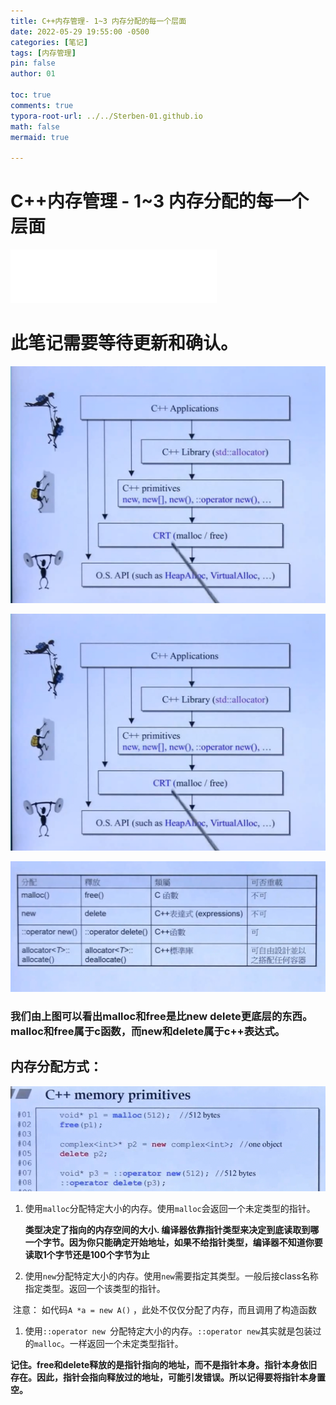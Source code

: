 ```yaml
---
title: C++内存管理- 1~3 内存分配的每一个层面
date: 2022-05-29 19:55:00 -0500
categories: [笔记]
tags: [内存管理]
pin: false
author: 01

toc: true
comments: true
typora-root-url: ../../Sterben-01.github.io
math: false
mermaid: true

---
```


# C++内存管理 - 1~3 内存分配的每一个层面

<iframe frameborder="no" border="0" marginwidth="0" marginheight="0" width="330" height="86" src="//music.163.com/outchain/player?type=2&amp;id=410446173&amp;auto=1&amp;height=66"> </iframe>

# 此笔记需要等待更新和确认。



![QQ截图20220529201640](/assets/blog_res/2022-05-29-memory1.assets/QQ%E6%88%AA%E5%9B%BE20220529201640.png)



![QQ截图20220529201640](/assets/blog_res/2022-05-29-memory1.assets/QQ%E6%88%AA%E5%9B%BE20220529201640-16538734497572.png)

![QQ截图20220529201724](/assets/blog_res/2022-05-29-memory1.assets/QQ%E6%88%AA%E5%9B%BE20220529201724.png)

### 我们由上图可以看出malloc和free是比new delete更底层的东西。malloc和free属于c函数，而new和delete属于c++表达式。



## 内存分配方式：

![QQ截图20220529202032](/assets/blog_res/2022-05-29-memory1.assets/QQ%E6%88%AA%E5%9B%BE20220529202032-16538736739556.png)

1. 使用`malloc`分配特定大小的内存。使用`malloc`会返回一个未定类型的指针。

   **类型决定了指向的内存空间的大小. 编译器依靠指针类型来决定到底读取到哪一个字节。因为你只能确定开始地址，如果不给指针类型，编译器不知道你要读取1个字节还是100个字节为止**

2. 使用`new`分配特定大小的内存。使用`new`需要指定其类型。一般后接class名称指定类型。返回一个该类型的指针。

​	注意： 如代码`A *a = new A()` ，此处不仅仅分配了内存，而且调用了构造函数

1. 使用`::operator new `分配特定大小的内存。`::operator new`其实就是包装过的`malloc`。一样返回一个未定类型指针。

​	**记住。free和delete释放的是指针指向的地址，而不是指针本身。指针本身依旧存在。因此，指针会指向释放过的地址，可能引发错误。所以记得要将指针本身置空。**
